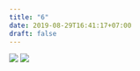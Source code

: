 ```yaml
---
title: "6"
date: 2019-08-29T16:41:17+07:00
draft: false
---
```


![](/images/portfolio/clipart/6/1.jpg)
![](/images/portfolio/clipart/6/2.jpg)